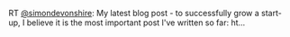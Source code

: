 RT <a href="http://twitter.com/simondevonshire">@simondevonshire</a>: My latest blog post - to successfully grow a start-up, I believe it is the most important post I've written so far: ht…